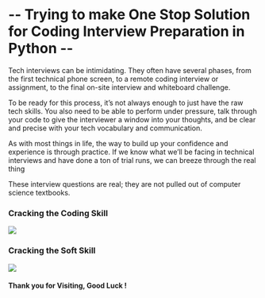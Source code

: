 # -- Trying to make One Stop Solution for Coding Interview Preparation in Python --

Tech interviews can be intimidating. They often have several phases, from the first technical phone screen, to a remote coding interview or assignment, to the final on-site interview and whiteboard challenge.

To be ready for this process, it’s not always enough to just have the raw tech skills. You also need to be able to perform under pressure, talk through your code to give the interviewer a window into your thoughts, and be clear and precise with your tech vocabulary and communication.

As with most things in life, the way to build up your confidence and experience is through practice. If we know what we’ll be facing in technical interviews and have done a ton of trial runs, we can breeze through the real thing

These interview questions are real; they are not pulled out of computer science textbooks.

### Cracking the Coding Skill
![](Readme%20Image/cracking_the_coding_skills_-_v6-page-001.jpg)

### Cracking the Soft Skill
![](Readme%20Image/cracking_the_soft_skills_-_v6-page-001.jpg)

#### Thank you for Visiting, Good Luck ! 
